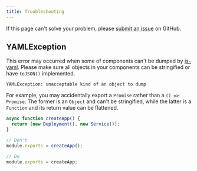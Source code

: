 ```yaml
---
title: Troubleshooting
---
```


If this page can't solve your problem, please [submit an issue](https://github.com/tommy351/kosko/issues/new) on GitHub.

## YAMLException

This error may occurred when some of components can't be dumped by [js-yaml](https://github.com/nodeca/js-yaml). Please make sure all objects in your components can be stringified or have `toJSON()` implemented.

```shell
YAMLException: unacceptable kind of an object to dump
```

For example, you may accidentally export a `Promise` rather than a `() => Promise`. The former is an `Object` and can't be stringified, while the latter is a `Function` and its return value can be flattened.

```js
async function createApp() {
  return [new Deployment(), new Service()];
}

// Don't
module.exports = createApp();

// Do
module.exports = createApp;
```
